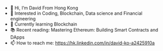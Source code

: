 - 👋 Hi, I’m David From Hong Kong
- 👀 Interested in Coding, Blockchain, Data science and Financial engineering
- 🌱 Currently learning Blockchain
- 📚 Recent reading: Mastering Ethereum: Building Smart Contracts and DApps
- 📫 How to reach me: https://hk.linkedin.com/in/david-ko-a2425910a

<!---
davidko737/davidko737 is a ✨ special ✨ repository because its `README.md` (this file) appears on your GitHub profile.
You can click the Preview link to take a look at your changes.
--->

